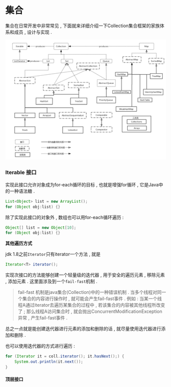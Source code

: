 # 集合

集合在日常开发中非常常见 , 下面就来详细介绍一下Collection集合框架的家族体系和成员 , 设计与实现 .

![](/assets/jihequantu.png)

### Iterable 接口

实现此接口允许对象成为for-each循环的目标 , 也就是增强for循环 , 它是Java中的一种语法糖 .

```java
List<Object> list = new ArrayList();
for (Object obj:list) {}
```

除了实现此接口的对象外 , 数组也可以用for-each循环遍历 :

```java
Object[] list = new Object[10];
for (Object obj:list) {}
```

**其他遍历方式**

jdk 1.8之前`Iterator`只有iterator一个方法 , 就是

```java
Iterator<T> iterator();
```

实现次接口的方法能够创建一个轻量级的迭代器 , 用于安全的遍历元素 , 移除元素 , 添加元素 . 这里面涉及到一个`fail-fast`机制 .

> fail-fast 机制是java集合\(Collection\)中的一种错误机制 . 当多个线程对同一个集合的内容进行操作时 , 就可能会产生fail-fast事件 . 例如 : 当某一个线程A通过iterator去遍历某集合的过程中 , 若该集合的内容被其他线程所改变了 ; 那么线程A访问集合时 , 就会抛出ConcurrentModificationException异常 , 产生fail-fast事件 .

总之一点就是能创建迭代器进行元素的添加和删除的话 , 就尽量使用迭代器进行添加和删除 .

也可以使用迭代器的方式进行遍历 :

```java
for (Iterator it = coll.iterator(); it.hasNext();) {
    System.out.println(it.next());
}
```

#### 顶层接口



